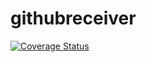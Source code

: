 # githubreceiver



[![Coverage Status](https://coveralls.io/repos/github/brotherlogic/githubreceiver/badge.svg)](https://coveralls.io/github/brotherlogic/githubreceiver)